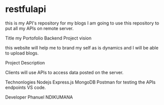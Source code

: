 # restfulapi
this is my API's repository for my blogs
 I am going to use this repository to put all my APIs on remote server.
 
Title
my Portofolio Backend 
Project vision

this website will help me to brand my self as is dynamics and I will be able to upload blogs.

Project Description

Clients will use APIs to access data posted on the server.

Technonlogies
Nodejs
Express.js
MongoDB
Postman for testing the APIs endpoints
VS code.

Developer
Phanuel NDIKUMANA
